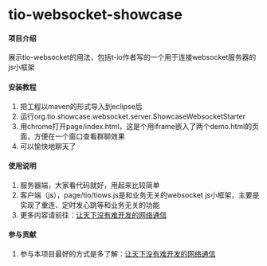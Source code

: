 # tio-websocket-showcase

#### 项目介绍
展示tio-websocket的用法，包括t-io作者写的一个用于连接websocket服务器的js小框架

#### 安装教程

1. 把工程以maven的形式导入到eclipse后
2. 运行org.tio.showcase.websocket.server.ShowcaseWebsocketStarter
3. 用chrome打开page/index.html，这是个用iframe嵌入了两个demo.html的页面，方便在一个窗口查看群聊效果
4. 可以愉快地聊天了

#### 使用说明

1. 服务器端，大家看代码就好，用起来比较简单
2. 客户端（js），page/tio/tiows.js是和业务无关的websocket js小框架，主要是实现了重连、定时发心跳等和业务无关的功能
3. 更多内容请前往：[让天下没有难开发的网络通信](https://t-io.org)

#### 参与贡献

1. 参与本项目最好的方式是多了解：[让天下没有难开发的网络通信](https://t-io.org)

